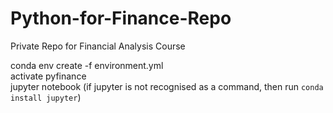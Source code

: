 # Python-for-Finance-Repo
Private Repo for Financial Analysis Course


conda env create -f environment.yml\
activate pyfinance\
jupyter notebook
(if jupyter is not recognised as a command, then run `conda install jupyter`)